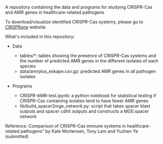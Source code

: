 A repository containing the data and programs for studying CRISPR-Cas and AMR genes in healthcare-related pathogens

To download/visualize identified CRISPR-Cas systems, please go to <a href="https://omics.informatics.indiana.edu/CRISPRone/pathogen/">CRISPRone</a> website.

What's included in this repository:

* Data
  * tables/*: tables showing the presence of CRISPR-Cas systems and the number of predicted AMR genes in the different isolates of each species
  * data/amrplus_eskape.csv.gz: predicted AMR genes in all pathogen isolates

* Programs
  * CRISPR-AMR-test.ipynb: a python notebook for statistical testing if CRISPR-Cas containing isolates tend to have fewer AMR genes
  * lib/build_spacer2mge_network.py: script that takes spacer blast outputs and spacer cdhit outputs and constructs a MGE:spacer network

Reference: Comparison of CRISPR–Cas immune systems in healthcare-related pathogens" by Kate Mortensen, Tony Lam and Yuzhen Ye (submitted)
